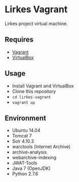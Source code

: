 # Lirkes Vagrant

Lirkes project virtual machine.

## Requires

* [Vagrant](https://www.vagrantup.com/)
* [VirtualBox](https://www.virtualbox.org/)

## Usage

* Install Vagrant and VirtualBox
* Clone this repository 
* `cd lirkes-vagrant`
* `vagrant up`

## Environment

* Ubuntu 14.04
* Tomcat 7
* Solr 4.10.3
* warctools (Internet Archive)
* archive-analysis
* webarchive-indexing
* JWAT-Tools
* Java 7 (OpenJDK)
* Python 2.7.6

